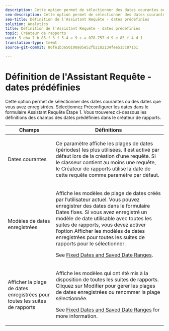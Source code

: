 ```yaml
---
description: Cette option permet de sélectionner des dates courantes ou des dates que vous avez enregistrées. Dans l'Assistant Requête Etape 1, choisissez Paramètre prédéfini Dates. Vous trouverez ci-dessous les définitions des champs des dates prédéfinies dans le créateur de rapports.
seo-description: Cette option permet de sélectionner des dates courantes ou des dates que vous avez enregistrées. Dans l'Assistant Requête Etape 1, choisissez Paramètre prédéfini Dates. Vous trouverez ci-dessous les définitions des champs des dates prédéfinies dans le créateur de rapports.
seo-title: Définition de l'Assistant Requête - dates prédéfinies
solution: Analytics
title: Définition de l'Assistant Requête - dates prédéfinies
topic: Créateur de rapports
uuid: 5 eba 7 b 85-f 3 f 5-4 e 9 c-a 078-757 d 9 e 85 f 4 d 1
translation-type: tm+mt
source-git-commit: 86fe1b3650100a05e52fb2102134fee515c871b1

---
```



# Définition de l'Assistant Requête - dates prédéfinies

Cette option permet de sélectionner des dates courantes ou des dates que vous avez enregistrées. Sélectionnez Préconfigurer les dates dans le formulaire Assistant Requête Étape 1. Vous trouverez ci-dessous les définitions des champs des dates prédéfinies dans le créateur de rapports.

<table id="table_620F3BD3FD1B4C85A0319107EC03D54F"> 
 <thead> 
  <tr> 
   <th colname="col1" class="entry"> Champs </th> 
   <th colname="col2" class="entry"> Définitions </th> 
  </tr> 
 </thead>
 <tbody> 
  <tr> 
   <td colname="col1"> <p>Dates courantes </p> </td> 
   <td colname="col2"> <p>Ce paramètre affiche les plages de dates (périodes) les plus utilisées. Il est activé par défaut lors de la création d’une requête. Si le classeur contient au moins une requête, le Créateur de rapports utilise la date de cette requête comme paramètre par défaut. </p> </td> 
  </tr> 
  <tr> 
   <td colname="col1"> <p> Modèles de dates enregistrées </p> </td> 
   <td colname="col2"> <p>Affiche les modèles de plage de dates créés par l’utilisateur actuel. Vous pouvez enregistrer des dates dans le formulaire <span class="wintitle">Dates fixes</span>. Si vous avez enregistré un modèle de date utilisable avec toutes les suites de rapports, vous devez activer l’option <span class="wintitle">Afficher les modèles de dates enregistrées pour toutes les suites de rapports</span> pour le sélectionner. </p> <p>See <a href="../../../../analyze/report-builder/data-requests/configuring-report-dates/t-fixed-dates-and-saved-date-ranges.md#task_8C234FA8F90C4A168C09EF527D7FF445" type="task" format="dita" scope="local"> Fixed Dates and Saved Date Ranges</a>. </p> </td> 
  </tr> 
  <tr> 
   <td colname="col1"> <p>Afficher la plage de dates enregistrées pour toutes les suites de rapports </p> </td> 
   <td colname="col2"> <p> Affiche les modèles qui ont été mis à la disposition de toutes les suites de rapports. Cliquez sur <span class="wintitle">Modifier</span> pour gérer les plages de dates enregistrées ou renommer la plage sélectionnée. </p> <p>See <a href="../../../../analyze/report-builder/data-requests/configuring-report-dates/t-fixed-dates-and-saved-date-ranges.md#task_8C234FA8F90C4A168C09EF527D7FF445" type="task" format="dita" scope="local"> Fixed Dates and Saved Date Ranges</a> for more information. </p> </td> 
  </tr> 
 </tbody> 
</table>


